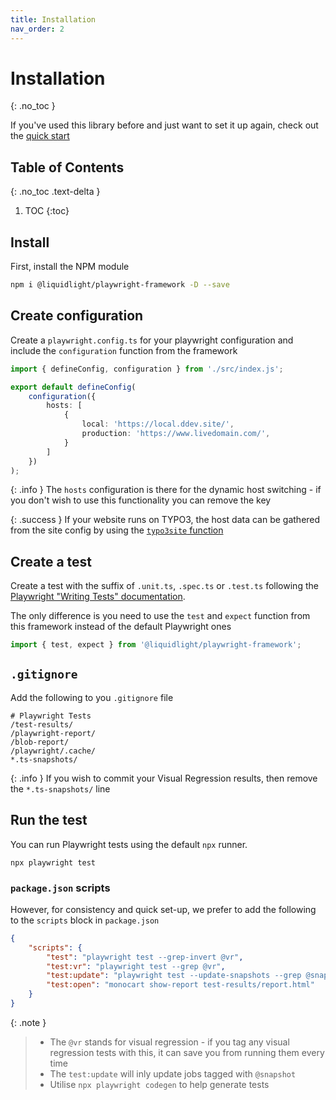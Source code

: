 ```yaml
---
title: Installation
nav_order: 2
---
```


# Installation
{: .no_toc }

If you've used this library before and just want to set it up again, check out the [quick start](./quick-start.html)

## Table of Contents
{: .no_toc .text-delta }

1. TOC
{:toc}

## Install

First, install the NPM module

```bash
npm i @liquidlight/playwright-framework -D --save
```

## Create configuration

Create a `playwright.config.ts` for your playwright configuration and include the `configuration` function from the framework

```ts
import { defineConfig, configuration } from './src/index.js';

export default defineConfig(
	configuration({
		hosts: [
			{
				local: 'https://local.ddev.site/',
				production: 'https://www.livedomain.com/',
			}
		]
	})
);
```

{: .info }
The `hosts` configuration is there for the dynamic host switching - if you don't wish to use this functionality you can remove the key

{: .success }
If your website runs on TYPO3, the host data can be gathered from the site config by using the [`typo3site` function](./customisation/typo3site.html)


## Create a test

Create a test with the suffix of `.unit.ts`, `.spec.ts` or `.test.ts` following the [Playwright "Writing Tests" documentation](https://playwright.dev/docs/writing-tests).

The only difference is you need to use the `test` and `expect` function from this framework instead of the default Playwright ones

```ts
import { test, expect } from '@liquidlight/playwright-framework';
```

## `.gitignore`

Add the following to you `.gitignore` file

```
# Playwright Tests
/test-results/
/playwright-report/
/blob-report/
/playwright/.cache/
*.ts-snapshots/
```

{: .info }
If you wish to commit your Visual Regression results, then remove the `*.ts-snapshots/` line

## Run the test

You can run Playwright tests using the default `npx` runner.

```
npx playwright test
```

### `package.json` scripts

However, for consistency and quick set-up, we prefer to add the following to the `scripts` block in `package.json`

```json
{
	"scripts": {
		"test": "playwright test --grep-invert @vr",
		"test:vr": "playwright test --grep @vr",
		"test:update": "playwright test --update-snapshots --grep @snapshot",
		"test:open": "monocart show-report test-results/report.html"
	}
}
```

{: .note }
> - The `@vr` stands for visual regression - if you tag any visual regression tests with this, it can save you from running them every time
> - The `test:update` will inly update jobs tagged with `@snapshot`
> - Utilise `npx playwright codegen` to help generate tests
